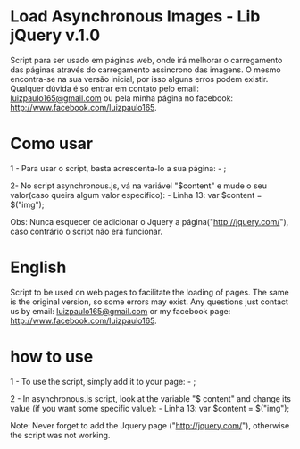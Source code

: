 Load Asynchronous Images - Lib jQuery v.1.0
===============================

Script para ser usado em páginas web, onde irá melhorar o carregamento das páginas através do carregamento assincrono das imagens.
O mesmo encontra-se na sua versão inicial, por isso alguns erros podem existir. Qualquer dúvida é só entrar em contato pelo email: luizpaulo165@gmail.com ou pela minha página no facebook: http://www.facebook.com/luizpaulo165.

Como usar
===============================

1 - Para usar o script, basta acrescenta-lo a sua página:
	- <script type="text/javascript" src="scripts/asynchronous.js"></script>;

2- No script asynchronous.js, vá na variável "$content" e mude o seu valor(caso queira algum valor específico):
	- Linha 13: var $content = $("img");

Obs: Nunca esquecer de adicionar o Jquery a página("http://jquery.com/"), caso contrário o script não erá funcionar.


English
===============================

Script to be used on web pages to facilitate the loading of pages. The same is the original version, so some errors may exist. Any questions just contact us by email: luizpaulo165@gmail.com or my facebook page: http://www.facebook.com/luizpaulo165.

how to use
===============================

1 - To use the script, simply add it to your page:
	- <script type="text/javascript" src="scripts/asynchronous.js"></script>;

2 - In asynchronous.js script, look at the variable "$ content" and change its value (if you want some specific value):
	- Linha 13: var $content = $("img");

Note: Never forget to add the Jquery page ("http://jquery.com/"), otherwise the script was not working.